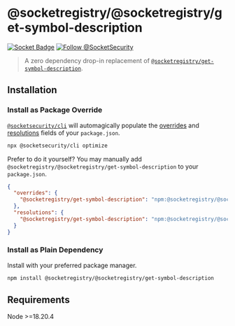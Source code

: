 # @socketregistry/@socketregistry/get-symbol-description

[![Socket Badge](https://socket.dev/api/badge/npm/package/@socketregistry/@socketregistry/get-symbol-description)](https://socket.dev/npm/package/@socketregistry/@socketregistry/get-symbol-description)
[![Follow @SocketSecurity](https://img.shields.io/twitter/follow/SocketSecurity?style=social)](https://twitter.com/SocketSecurity)

> A zero dependency drop-in replacement of
> [`@socketregistry/get-symbol-description`](https://www.npmjs.com/package/@socketregistry/get-symbol-description).

## Installation

### Install as Package Override

[`@socketsecurity/cli`](https://www.npmjs.com/package/@socketsecurity/cli) will
automagically populate the
[overrides](https://docs.npmjs.com/cli/v9/configuring-npm/package-json#overrides)
and [resolutions](https://yarnpkg.com/configuration/manifest#resolutions) fields
of your `package.json`.

```sh
npx @socketsecurity/cli optimize
```

Prefer to do it yourself? You may manually add
`@socketregistry/@socketregistry/get-symbol-description` to your `package.json`.

```json
{
  "overrides": {
    "@socketregistry/get-symbol-description": "npm:@socketregistry/@socketregistry/get-symbol-description@^1"
  },
  "resolutions": {
    "@socketregistry/get-symbol-description": "npm:@socketregistry/@socketregistry/get-symbol-description@^1"
  }
}
```

### Install as Plain Dependency

Install with your preferred package manager.

```sh
npm install @socketregistry/@socketregistry/get-symbol-description
```

## Requirements

Node &gt;=18.20.4

